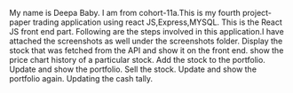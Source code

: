 My name is Deepa Baby. I am from cohort-11a.This is my fourth project-paper trading application using react JS,Express,MYSQL.
This is the React JS front end part.
Following are the steps involved in this application.I have attached the screenshots as well under the screenshots folder.
Display the stock that was fetched from the API and show it on the front end.
show the price chart  history of a particular stock.
Add the stock to the portfolio.
Update and show the portfolio.
Sell the stock.
Update and show the portfolio again.
Updating the cash tally.
